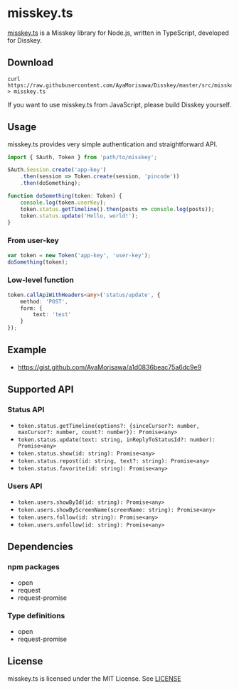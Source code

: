 misskey.ts
====

[misskey.ts](misskey.ts) is a Misskey library for Node.js, written in TypeScript, developed for Disskey.

## Download
```
curl https://raw.githubusercontent.com/AyaMorisawa/Disskey/master/src/misskey.ts > misskey.ts
```

If you want to use misskey.ts from JavaScript, please build Disskey yourself.

## Usage
misskey.ts provides very simple authentication and straightforward API.

```ts
import { SAuth, Token } from 'path/to/misskey';

SAuth.Session.create('app-key')
	.then(session => Token.create(session, 'pincode'))
	.then(doSomething);

function doSomething(token: Token) {
	console.log(token.userKey);
	token.status.getTimeline().then(posts => console.log(posts));
	token.status.update('Hello, world!');
}
```

### From user-key
```ts
var token = new Token('app-key', 'user-key');
doSomething(token);
```

### Low-level function
```ts
token.callApiWithHeaders<any>('status/update', {
	method: 'POST',
	form: {
		text: 'test'
	}
});
```

## Example
* https://gist.github.com/AyaMorisawa/a1d0836beac75a6dc9e9

## Supported API
### Status API
* `token.status.getTimeline(options?: {sinceCursor?: number, maxCursor?: number, count?: number}): Promise<any>`
* `token.status.update(text: string, inReplyToStatusId?: number): Promise<any>`
* `token.status.show(id: string): Promise<any>`
* `token.status.repost(id: string, text?: string): Promise<any>`
* `token.status.favorite(id: string): Promise<any>`

### Users API
* `token.users.showById(id: string): Promise<any>`
* `token.users.showByScreenName(screenName: string): Promise<any>`
* `token.users.follow(id: string): Promise<any>`
* `token.users.unfollow(id: string): Promise<any>`

## Dependencies
### npm packages
* open
* request
* request-promise

### Type definitions
* open
* request-promise

## License
misskey.ts is licensed under the MIT License. See [LICENSE](../LICENSE)